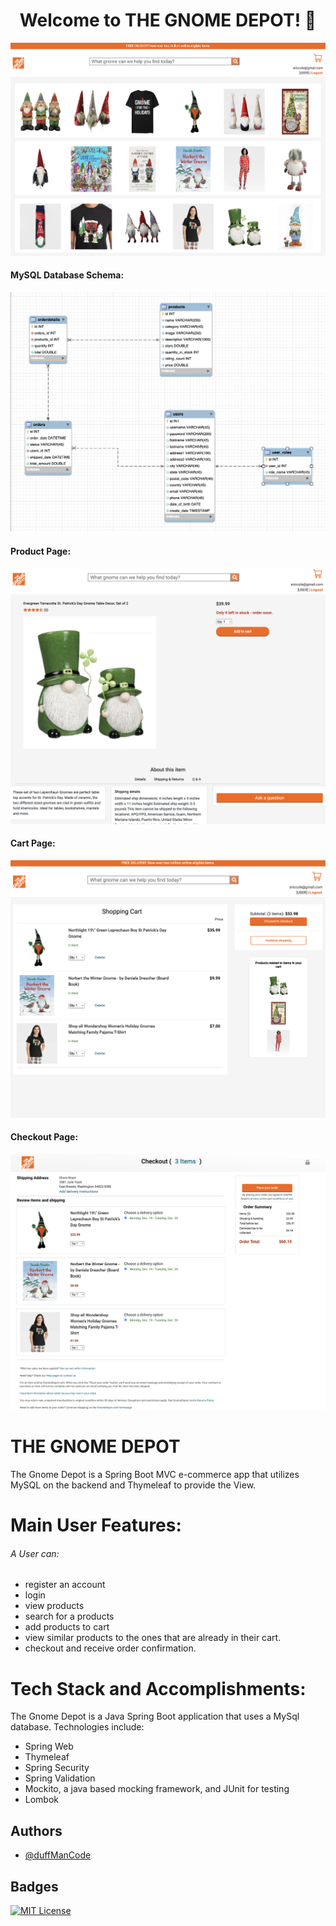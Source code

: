<h1 align="center">Welcome to THE GNOME DEPOT! 👋</h1>
<img src="/src/main/resources/static/img/misc/Home.png" alt=""></img>
<h4>MySQL Database Schema:</h4>
<img src="/src/main/resources/static/img/misc/schema_gnome_depot.png" alt=""></img>
<h4>Product Page:</h4>
<img src="/src/main/resources/static/img/misc/ProductDetails.png" alt=""></img>
<h4>Cart Page:</h4>
<img src="/src/main/resources/static/img/misc/Cart.png" alt=""></img>
<h4>Checkout Page:</h4>
<img src="/src/main/resources/static/img/misc/Checkout.png" alt=""></img>

# THE GNOME DEPOT

The Gnome Depot is a Spring Boot MVC e-commerce app that utilizes MySQL on the backend and Thymeleaf to provide the View.

# Main User Features:
<h6>A User can:</h6>
<ul>
    <li>register an account</li>
    <li>login</li>
    <li>view products</li>
    <li>search for a products</li>
    <li>add products to cart</li>
    <li>view similar products to the ones that are already in their cart.</li>
    <li>checkout and receive order confirmation.</li>
   
</ul>

# Tech Stack and Accomplishments:
The Gnome Depot is a Java Spring Boot application that uses a MySql database. Technologies include:

<ul>
    <li>Spring Web</li>
    <li>Thymeleaf</li>
    <li>Spring Security</li>
    <li>Spring Validation</li>
    <li>Mockito, a java based mocking framework, and JUnit for testing</li>
    <li>Lombok</li>
</ul>

## Authors

- [@duffManCode](https://www.github.com/thewalkingduff)


## Badges


[![MIT License](https://img.shields.io/badge/License-MIT-green.svg)](https://choosealicense.com/licenses/mit/)


